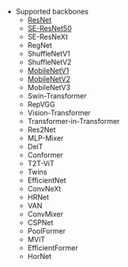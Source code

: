 - Supported backbones
  - [ResNet](https://github.com/stupid-boy-me/teach_all/tree/main/pytorch_classifier/ResNet50) 
  - [SE-ResNet50](https://github.com/stupid-boy-me/teach_all/tree/main/pytorch_classifier/SE_ResNet50)
  - SE-ResNeXt
  - RegNet
  - ShuffleNetV1
  - ShuffleNetV2
  - [MobileNetV1](https://github.com/stupid-boy-me/teach_all/tree/main/pytorch_classifier/MobileNet/MobileNetV1)
  - [MobileNetV2](https://github.com/stupid-boy-me/teach_all/tree/main/pytorch_classifier/MobileNet/MobileNetV2)
  - MobileNetV3
  - Swin-Transformer
  - RepVGG
  - Vision-Transformer
  - Transformer-in-Transformer
  - Res2Net
  - MLP-Mixer
  - DeiT
  - Conformer
  - T2T-ViT
  - Twins
  - EfficientNet
  - ConvNeXt
  - HRNet
  - VAN
  - ConvMixer
  - CSPNet
  - PoolFormer
  - MViT
  - EfficientFormer
  - HorNet
